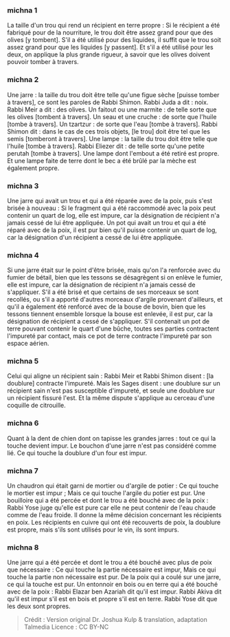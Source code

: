 
### michna 1
La taille d'un trou qui rend un récipient en terre propre : Si le récipient a été fabriqué pour de la nourriture, le trou doit être assez grand pour que des olives [y tombent]. S'il a été utilisé pour des liquides, il suffit que le trou soit assez grand pour que les liquides [y passent]. Et s'il a été utilisé pour les deux, on applique la plus grande rigueur, à savoir que les olives doivent pouvoir tomber à travers.

### michna 2
Une jarre : la taille du trou doit être telle qu'une figue sèche [puisse tomber à travers], ce sont les paroles de Rabbi Shimon. Rabbi Juda a dit : noix. Rabbi Meir a dit : des olives. Un faitout ou une marmite : de telle sorte que les olives [tombent à travers]. Un seau et une cruche : de sorte que l'huile [tombe à travers]. Un tzartzur : de sorte que l'eau [tombe à travers]. Rabbi Shimon dit : dans le cas de ces trois objets, [le trou] doit être tel que les semis [tomberont à travers]. Une lampe : la taille du trou doit être telle que l'huile [tombe à travers]. Rabbi Eliezer dit : de telle sorte qu'une petite perutah [tombe à travers]. Une lampe dont l'embout a été retiré est propre. Et une lampe faite de terre dont le bec a été brûlé par la mèche est également propre.

### michna 3
Une jarre qui avait un trou et qui a été réparée avec de la poix, puis s'est brisée à nouveau : Si le fragment qui a été raccommodé avec la poix peut contenir un quart de log, elle est impure, car la désignation de récipient n'a jamais cessé de lui être appliquée. Un pot qui avait un trou et qui a été réparé avec de la poix, il est pur bien qu'il puisse contenir un quart de log, car la désignation d'un récipient a cessé de lui être appliquée.

### michna 4
Si une jarre était sur le point d'être brisée, mais qu'on l'a renforcée avec du fumier de bétail, bien que les tessons se désagrègent si on enlève le fumier, elle est impure, car la désignation de récipient n'a jamais cessé de s'appliquer. S'il a été brisé et que certains de ses morceaux se sont recollés, ou s'il a apporté d'autres morceaux d'argile provenant d'ailleurs, et qu'il a également été renforcé avec de la bouse de bovin, bien que les tessons tiennent ensemble lorsque la bouse est enlevée, il est pur, car la désignation de récipient a cessé de s'appliquer. S'il contenait un pot de terre pouvant contenir le quart d'une bûche, toutes ses parties contractent l'impureté par contact, mais ce pot de terre contracte l'impureté par son espace aérien.

### michna 5
Celui qui aligne un récipient sain : Rabbi Meir et Rabbi Shimon disent : [la doublure] contracte l'impureté. Mais les Sages disent : une doublure sur un récipient sain n'est pas susceptible d'impureté, et seule une doublure sur un récipient fissuré l'est. Et la même dispute s'applique au cerceau d'une coquille de citrouille.

### michna 6
Quant à la dent de chien dont on tapisse les grandes jarres : tout ce qui la touche devient impur. Le bouchon d'une jarre n'est pas considéré comme lié. Ce qui touche la doublure d'un four est impur.

### michna 7
Un chaudron qui était garni de mortier ou d'argile de potier : Ce qui touche le mortier est impur ; Mais ce qui touche l'argile du potier est pur. Une bouilloire qui a été percée et dont le trou a été bouché avec de la poix : Rabbi Yose juge qu'elle est pure car elle ne peut contenir de l'eau chaude comme de l'eau froide. Il donne la même décision concernant les récipients en poix. Les récipients en cuivre qui ont été recouverts de poix, la doublure est propre, mais s'ils sont utilisés pour le vin, ils sont impurs.

### michna 8
Une jarre qui a été percée et dont le trou a été bouché avec plus de poix que nécessaire : Ce qui touche la partie nécessaire est impur, Mais ce qui touche la partie non nécessaire est pur. De la poix qui a coulé sur une jarre, ce qui la touche est pur. Un entonnoir en bois ou en terre qui a été bouché avec de la poix : Rabbi Elazar ben Azariah dit qu'il est impur. Rabbi Akiva dit qu'il est impur s'il est en bois et propre s'il est en terre. Rabbi Yose dit que les deux sont propres.

>Crédit : Version original Dr. Joshua Kulp & translation, adaptation Talmedia
>Licence : CC BY-NC